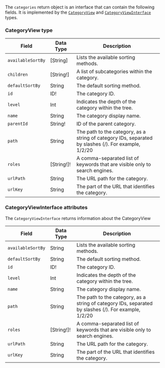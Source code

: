 The `categories` return object is an interface that can contain the following fields. It is implemented by the [`CategoryView`](#categoryview-type) and [`CategoryViewInterface`](#categoryviewinterface-attributes) types.

### CategoryView type

Field | Data Type | Description
--- | --- | ---
`availableSortBy` | [String] | Lists the available sorting methods.
`children` | [String!] | A list of subcategories within the category.
`defaultSortBy` | String | The default sorting method.
`id` | ID! | The category ID.
`level` | Int | Indicates the depth of the category within the tree.
`name` | String | The category display name.
`parentId` | String! | ID of the parent category.
`path` | String | The path to the category, as a string of category IDs, separated by slashes (/). For example, 1/2/20
`roles` | [String!]! | A comma-separated list of keywords that are visible only to search engines.
`urlPath` | String | The URL path for the category.
`urlKey` | String | The part of the URL that identifies the category.

### CategoryViewInterface attributes

The `CategoryViewInterface`  returns information about the CategoryView

Field | Data Type | Description
--- | --- | ---
`availableSortBy` | String | Lists the available sorting methods.
`defaultSortBy` | String | The default sorting method.
`id` | ID! | The category ID.
`level` | Int | Indicates the depth of the category within the tree.
`name` | String | The category display name.
`path` | String | The path to the category, as a string of category IDs, separated by slashes (/). For example, 1/2/20
`roles` | [String!]! | A comma-separated list of keywords that are visible only to search engines.
`urlPath` | String | The URL path for the category.
`urlKey` | String | The part of the URL that identifies the category.
